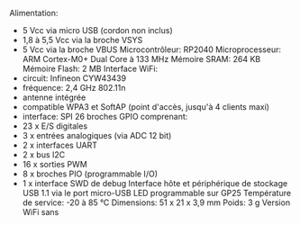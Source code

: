 Alimentation:
- 5 Vcc via micro USB (cordon non inclus)
- 1,8 à 5,5 Vcc via la broche VSYS
- 5 Vcc via la broche VBUS
Microcontrôleur: RP2040
Microprocesseur: ARM Cortex-M0+ Dual Core à 133 MHz
Mémoire SRAM: 264 KB
Mémoire Flash: 2 MB
Interface WiFi:
- circuit: Infineon CYW43439
- fréquence: 2,4 GHz 802.11n
- antenne intégrée
- compatible WPA3 et SoftAP (point d'accès, jusqu'à 4 clients maxi)
- interface: SPI
26 broches GPIO comprenant:
- 23 x E/S digitales
- 3 x entrées analogiques (via ADC 12 bit)
- 2 x interfaces UART
- 2 x bus I2C
- 16 x sorties PWM
- 8 x broches PIO (programmable I/O)
- 1 x interface SWD de debug
Interface hôte et périphérique de stockage USB 1.1 via le port micro-USB
LED programmable sur GP25
Température de service: -20 à 85 °C
Dimensions: 51 x 21 x 3,9 mm
Poids: 3 g
Version WiFi sans

